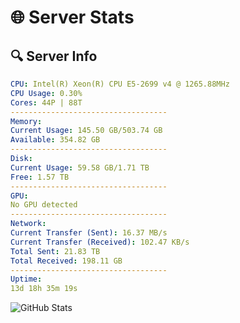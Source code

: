 # 🌐 Server Stats
## 🔍 Server Info
```yaml
CPU: Intel(R) Xeon(R) CPU E5-2699 v4 @ 1265.88MHz
CPU Usage: 0.30%
Cores: 44P | 88T
-----------------------------------
Memory:
Current Usage: 145.50 GB/503.74 GB
Available: 354.82 GB
-----------------------------------
Disk:
Current Usage: 59.58 GB/1.71 TB
Free: 1.57 TB
-----------------------------------
GPU:
No GPU detected
-----------------------------------
Network:
Current Transfer (Sent): 16.37 MB/s
Current Transfer (Received): 102.47 KB/s
Total Sent: 21.83 TB
Total Received: 198.11 GB
-----------------------------------
Uptime:
13d 18h 35m 19s
```
![GitHub Stats](https://img.shields.io/badge/Updated-2025-03-21_15:58:08-blue)